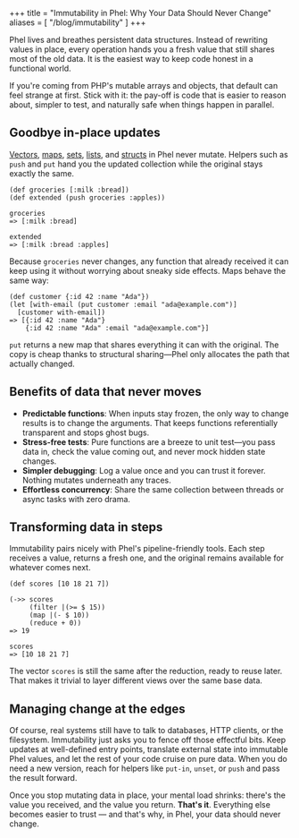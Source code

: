 +++
title = "Immutability in Phel: Why Your Data Should Never Change"
aliases = [ "/blog/immutability" ]
+++

Phel lives and breathes persistent data structures. Instead of rewriting values in place, every operation hands you a fresh value that still shares most of the old data. It is the easiest way to keep code honest in a functional world.

If you're coming from PHP's mutable arrays and objects, that default can feel strange at first. Stick with it: the pay-off is code that is easier to reason about, simpler to test, and naturally safe when things happen in parallel.

## Goodbye in-place updates

[Vectors](/documentation/data-structures/#vectors), [maps](/documentation/data-structures/#maps), [sets](/documentation/data-structures/#sets), [lists](/documentation/data-structures/#lists), and [structs](/documentation/data-structures/#structs) in Phel never mutate. Helpers such as `push` and `put` hand you the updated collection while the original stays exactly the same.

```phel
(def groceries [:milk :bread])
(def extended (push groceries :apples))

groceries
=> [:milk :bread]

extended
=> [:milk :bread :apples]
```

Because `groceries` never changes, any function that already received it can keep using it without worrying about sneaky side effects. Maps behave the same way:

```phel
(def customer {:id 42 :name "Ada"})
(let [with-email (put customer :email "ada@example.com")]
  [customer with-email])
=> [{:id 42 :name "Ada"}
    {:id 42 :name "Ada" :email "ada@example.com"}]
```

`put` returns a new map that shares everything it can with the original. The copy is cheap thanks to structural sharing—Phel only allocates the path that actually changed.

## Benefits of data that never moves

- **Predictable functions**: When inputs stay frozen, the only way to change results is to change the arguments. That keeps functions referentially transparent and stops ghost bugs.
- **Stress-free tests**: Pure functions are a breeze to unit test—you pass data in, check the value coming out, and never mock hidden state changes.
- **Simpler debugging**: Log a value once and you can trust it forever. Nothing mutates underneath any traces.
- **Effortless concurrency**: Share the same collection between threads or async tasks with zero drama.

## Transforming data in steps

Immutability pairs nicely with Phel's pipeline-friendly tools. Each step receives a value, returns a fresh one, and the original remains available for whatever comes next.

```phel
(def scores [10 18 21 7])

(->> scores
     (filter |(>= $ 15))
     (map |(- $ 10))
     (reduce + 0))
=> 19

scores
=> [10 18 21 7]
```

The vector `scores` is still the same after the reduction, ready to reuse later. That makes it trivial to layer different views over the same base data.

## Managing change at the edges

Of course, real systems still have to talk to databases, HTTP clients, or the filesystem. Immutability just asks you to fence off those effectful bits. Keep updates at well-defined entry points, translate external state into immutable Phel values, and let the rest of your code cruise on pure data. When you do need a new version, reach for helpers like `put-in`, `unset`, or `push` and pass the result forward.

Once you stop mutating data in place, your mental load shrinks: there's the value you received, and the value you return. **That's it**. Everything else becomes easier to trust — and that's why, in Phel, your data should never change.
